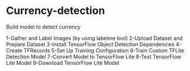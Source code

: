 # Currency-detection
Build model to detect currency


1-Gather and Label Images   (by using labelme tool)
2-Upload Dataset and Prepare Dataset
3-Install TensorFlow Object Detection Dependencies
4-Create TFRecords
5-Set Up Training Configuration
6-Train Custom TFLite Detection Model
7-Convert Model to TensorFlow Lite
8-Test TensorFlow Lite Model
9-Download TensorFlow Lite Model
